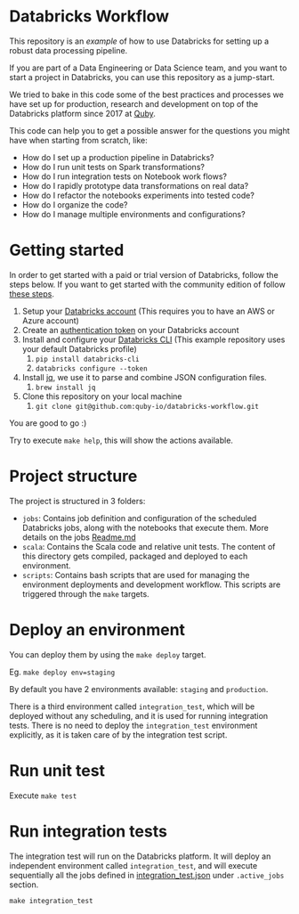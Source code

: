 # Databricks Workflow

This repository is an *example* of how to use Databricks for setting up a robust data processing pipeline.

If you are part of a Data Engineering or Data Science team, and you want to start a project in Databricks, you can use this repository as a jump-start. 

We tried to bake in this code some of the best practices and processes we have set up for production, research and development on top of the Databricks platform since 2017 at [Quby](https://www.quby.com/).

This code can help you to get a possible answer for the questions you might have when starting from scratch, like:
* How do I set up a production pipeline in Databricks?
* How do I run unit tests on Spark transformations?
* How do I run integration tests on Notebook work flows?
* How do I rapidly prototype data transformations on real data?
* How do I refactor the notebooks experiments into tested code?
* How do I organize the code?
* How do I manage multiple environments and configurations?

# Getting started

In order to get started with a paid or trial version of Databricks, follow the steps below. If you want to get started
with the community edition of follow [these steps](./doc/databricks_community_edition_instructions.md).

1. Setup your [Databricks account](https://databricks.com/try-databricks) (This requires you to have an AWS or Azure account)
2. Create an [authentication token](https://docs.databricks.com/dev-tools/api/latest/authentication.html) on your Databricks account
2. Install and configure your [Databricks CLI](https://docs.databricks.com/dev-tools/cli/index.html) (This example repository uses your default Databricks profile) 
   1. `pip install databricks-cli`
   2. `databricks configure --token`
3. Install [jq](https://stedolan.github.io/jq/), we use it to parse and combine JSON configuration files.
   1. `brew install jq`
4. Clone this repository on your local machine 
   1. `git clone git@github.com:quby-io/databricks-workflow.git`

You are good to go :)

Try to execute `make help`, this will show the actions available.

# Project structure

The project is structured in 3 folders:
* `jobs`: Contains job definition and configuration of the scheduled Databricks jobs, along with the notebooks that execute them. More details on the jobs [Readme.md](./jobs/Readme.md) 
* `scala`: Contains the Scala code and relative unit tests. The content of this directory gets compiled, packaged and deployed to each environment.
* `scripts`: Contains bash scripts that are used for managing the environment deployments and development workflow. This scripts are triggered through the `make` targets.

# Deploy an environment

You can deploy them by using the `make deploy` target.

Eg. `make deploy env=staging`

By default you have 2 environments available: `staging` and `production`.

There is a third environment called `integration_test`, which will be deployed without any scheduling, and it is used for running integration tests. There is no need to deploy the `integration_test` environment explicitly, as it is taken care of by the integration test script.

# Run unit test

Execute `make test`

# Run integration tests

The integration test will run on the Databricks platform. It will deploy an independent environment called `integration_test`, and will execute sequentially all the jobs defined in [integration_test.json](./jobs/environments/integration_test.json) under `.active_jobs` section.

`make integration_test`